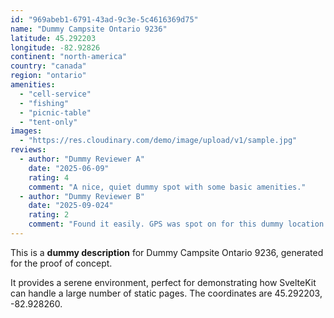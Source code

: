 ```yaml
---
id: "969abeb1-6791-43ad-9c3e-5c4616369d75"
name: "Dummy Campsite Ontario 9236"
latitude: 45.292203
longitude: -82.92826
continent: "north-america"
country: "canada"
region: "ontario"
amenities:
  - "cell-service"
  - "fishing"
  - "picnic-table"
  - "tent-only"
images:
  - "https://res.cloudinary.com/demo/image/upload/v1/sample.jpg"
reviews:
  - author: "Dummy Reviewer A"
    date: "2025-06-09"
    rating: 4
    comment: "A nice, quiet dummy spot with some basic amenities."
  - author: "Dummy Reviewer B"
    date: "2025-09-024"
    rating: 2
    comment: "Found it easily. GPS was spot on for this dummy location."
---
```


This is a **dummy description** for Dummy Campsite Ontario 9236, generated for the proof of concept.

It provides a serene environment, perfect for demonstrating how SvelteKit can handle a large number of static pages. The coordinates are 45.292203, -82.928260.

